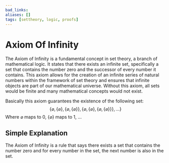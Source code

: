 ```yaml
---
bad_links: 
aliases: []
tags: [settheory, logic, proofs]
---
```

# Axiom Of Infinity

The Axiom of Infinity is a fundamental concept in set theory, a branch of mathematical logic. It states that there exists an infinite set, specifically a set that contains the number zero and the successor of every number it contains. This axiom allows for the creation of an infinite series of natural numbers within the framework of set theory and ensures that infinite objects are part of our mathematical universe. Without this axiom, all sets would be finite and many mathematical concepts would not exist.

Basically this axiom guarantees the existence of the following set:
$$
\{\varnothing, \{\varnothing\}, \{\varnothing, \{\varnothing\}\}, \{\varnothing, \{\varnothing\}, \{\varnothing, \{\varnothing\}\}\}, ...\}
$$
 Where $\varnothing$ maps to 0, $\{\varnothing\}$ maps to 1, …
 
## Simple Explanation

The Axiom of Infinity is a rule that says there exists a set that contains the number zero and for every number in the set, the next number is also in the set.
